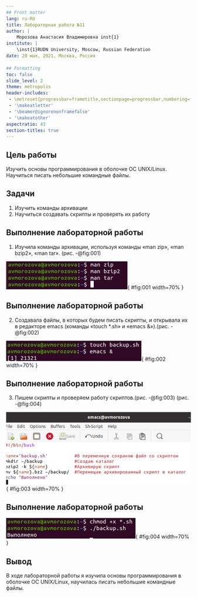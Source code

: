 ```yaml
---
## Front matter
lang: ru-RU
title: Лабораторная работа №11
author: |
	Морозова Анастасия Владимировна inst{1}
institute: |
	\inst{1}RUDN University, Moscow, Russian Federation
date: 28 мая, 2021, Москва, Россия

## Formatting
toc: false
slide_level: 2
theme: metropolis
header-includes: 
 - \metroset{progressbar=frametitle,sectionpage=progressbar,numbering=fraction}
 - '\makeatletter'
 - '\beamer@ignorenonframefalse'
 - '\makeatother'
aspectratio: 43
section-titles: true
---
```


## Цель работы

Изучить основы программирования в оболочке ОС UNIX/Linux. Научиться писать небольшие командные файлы.

## Задачи
1) Изучить команды архивации
2) Научиться создавать скрипты и проверять их работу

## Выполнение лабораторной работы

1. Изучила команды архивации, используя команды «man zip», «man bzip2», «man tar». (рис. -@fig:001) 

![Команда man](image11/1.png){ #fig:001 width=70% }

## Выполнение лабораторной работы

2. Создавала файлы, в которых будем писать скрипты, и открывала их в редакторе emacs (команды «touch *.sh» и «emacs &»).(рис. -@fig:002) 

![Создание файла](image11/5.png){ #fig:002 width=70% }

## Выполнение лабораторной работы

3. Пишем скрипты и проверяем работу скриптов.(рис. -@fig:003) (рис. -@fig:004)

![Написание скрипта](image11/6.png){ #fig:003 width=70% }

## Выполнение лабораторной работы

![Проверяем работу скрипта](image11/7.png){ #fig:004 width=70% }

## Вывод

В ходе лабораторной работы я изучила основы программирования в оболочке ОС UNIX/Linux, научилась писать небольшие командные файлы.
